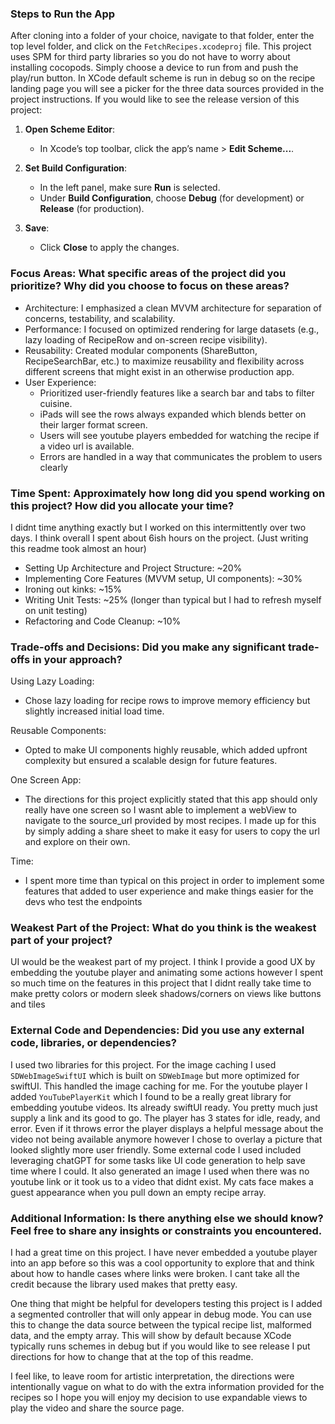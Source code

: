 ### Steps to Run the App
After cloning into a folder of your choice, navigate to that folder, enter the top level folder, and click on the `FetchRecipes.xcodeproj` file. This project uses SPM for third party libraries so you do not have to worry about installing cocopods. Simply choose a device to run from and push the play/run button.
In XCode default scheme is run in debug so on the recipe landing page you will see a picker for the three data sources provided in the project instructions. If you would like to see the release version of this project:
1. **Open Scheme Editor**:
   - In Xcode’s top toolbar, click the app’s name > **Edit Scheme...**.

2. **Set Build Configuration**:
   - In the left panel, make sure **Run** is selected.
   - Under **Build Configuration**, choose **Debug** (for development) or **Release** (for production).

3. **Save**:
   - Click **Close** to apply the changes.
  
     
### Focus Areas: What specific areas of the project did you prioritize? Why did you choose to focus on these areas?

- Architecture: I emphasized a clean MVVM architecture for separation of concerns, testability, and scalability.
- Performance: I focused on optimized rendering for large datasets (e.g., lazy loading of RecipeRow and on-screen recipe visibility).
- Reusability: Created modular components (ShareButton, RecipeSearchBar, etc.) to maximize reusability and flexibility across different screens that might exist in an otherwise production app.
- User Experience:
  - Prioritized user-friendly features like a search bar and tabs to filter cuisine.
  - iPads will see the rows always expanded which blends better on their larger format screen.
  - Users will see youtube players embedded for watching the recipe if a video url is available.
  - Errors are handled in a way that communicates the problem to users clearly

### Time Spent: Approximately how long did you spend working on this project? How did you allocate your time?

I didnt time anything exactly but I worked on this intermittently over two days. I think overall I spent about 6ish hours on the project. (Just writing this readme took almost an hour)
  - Setting Up Architecture and Project Structure: ~20%
  - Implementing Core Features (MVVM setup, UI components): ~30%
  - Ironing out kinks: ~15%
  - Writing Unit Tests: ~25% (longer than typical but I had to refresh myself on unit testing)
  - Refactoring and Code Cleanup: ~10%

### Trade-offs and Decisions: Did you make any significant trade-offs in your approach?

Using Lazy Loading: 
- Chose lazy loading for recipe rows to improve memory efficiency but slightly increased initial load time.
  
Reusable Components: 
- Opted to make UI components highly reusable, which added upfront complexity but ensured a scalable design for future features.

One Screen App:
 - The directions for this project explicitly stated that this app should only really have one screen so I wasnt able to implement a webView to navigate to the source_url provided by most recipes. I made up for this by simply adding a share sheet to make it easy for users to copy the url and explore on their own.

Time:
- I spent more time than typical on this project in order to implement some features that added to user experience and make things easier for the devs who test the endpoints

### Weakest Part of the Project: What do you think is the weakest part of your project?

UI would be the weakest part of my project. I think I provide a good UX by embedding the youtube player and animating some actions however I spent so much time on the features in this project that I didnt really take time to make pretty colors or modern sleek shadows/corners on views like buttons and tiles

### External Code and Dependencies: Did you use any external code, libraries, or dependencies?

I used two libraries for this project. For the image caching I used `SDWebImageSwiftUI` which is built on `SDWebImage` but more optimized for swiftUI. This handled the image caching for me. For the youtube player I added `YouTubePlayerKit` which I found to be a really great library for embedding youtube videos. Its already swiftUI ready. You pretty much just supply a link and its good to go. The player has 3 states for idle, ready, and error. Even if it throws error the player displays a helpful message about the video not being available anymore however I chose to overlay a picture that looked slightly more user friendly.
Some external code I used included leveraging chatGPT for some tasks like UI code generation to help save time where I could. It also generated an image I used when there was no youtube link or it took us to a video that didnt exist. My cats face makes a guest appearance when you pull down an empty recipe array.

### Additional Information: Is there anything else we should know? Feel free to share any insights or constraints you encountered.

I had a great time on this project. I have never embedded a youtube player into an app before so this was a cool opportunity to explore that and think about how to handle cases where links were broken. I cant take all the credit because the library used makes that pretty easy. 

One thing that might be helpful for developers testing this project is I added a segmented controller that will only appear in debug mode. You can use this to change the data source between the typical recipe list, malformed data, and the empty array. This will show by default because XCode typically runs schemes in debug but if you would like to see release I put directions for how to change that at the top of this readme.

I feel like, to leave room for artistic interpretation, the directions were intentionally vague on what to do with the extra information provided for the recipes so I hope you will enjoy my decision to use expandable views to play the video and share the source page.
